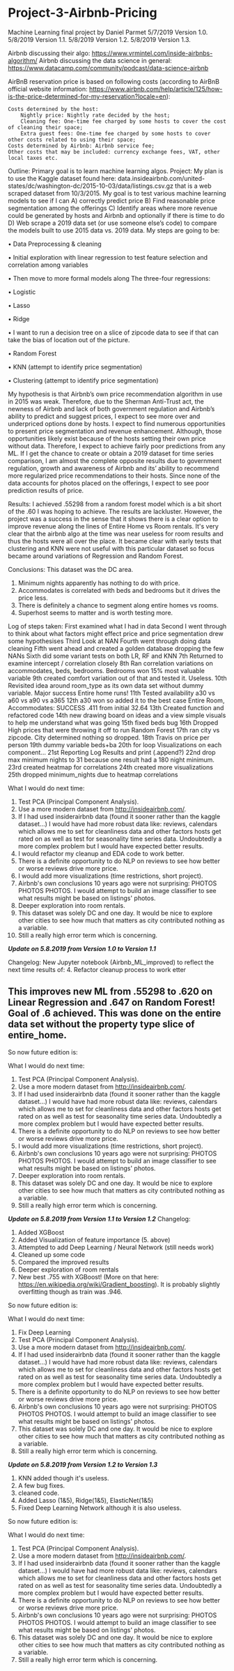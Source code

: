 # Project-3-Airbnb-Pricing
Machine Learning final project by Daniel Parmet 5/7/2019 Version 1.0. 5/8/2019 Version 1.1. 5/8/2019 Version 1.2. 5/8/2019 Version 1.3.

Airbnb discussing their algo: https://www.vrmintel.com/inside-airbnbs-algorithm/
Airbnb discussing the data science in general: https://www.datacamp.com/community/podcast/data-science-airbnb


AirBnB reservation price is based on following costs (according to AirBnB official website information: https://www.airbnb.com/help/article/125/how-is-the-price-determined-for-my-reservation?locale=en):

    Costs determined by the host:
        Nightly price: Nightly rate decided by the host;
        Cleaning fee: One-time fee charged by some hosts to cover the cost of cleaning their space;
        Extra guest fees: One-time fee charged by some hosts to cover other costs related to using their space;
    Costs determined by Airbnb: Airbnb service fee;
    Other costs that may be included: currency exchange fees, VAT, other local taxes etc.



Outline:
Primary goal is to learn machine learning algos.
Project: 
My plan is to use the Kaggle dataset found here: data.insideairbnb.com/united-states/dc/washington-dc/2015-10-03/data/listings.csv.gz that is a web scraped dataset from 10/3/2015.
My goal is to test various machine learning models to see if I can A) correctly predict price B) Find reasonable price segmentation among the offerings C) Identify areas where more revenue could be generated by hosts and Airbnb and optionally if there is time to do D) Web scrape a 2019 data set (or use someone else’s code) to compare the models built to use 2015 data vs. 2019 data.
My steps are going to be:

•	Data Preprocessing & cleaning

•	Initial exploration with linear regression to test feature selection and correlation among variables

•	Then move to more formal models along
The three-four regressions:

•	Logistic

•	Lasso

•	Ridge

•	I want to run a decision tree on a slice of zipcode data to see if that can take the bias of location out of the picture.

•	Random Forest

•	KNN (attempt to identify price segmentation)

•	Clustering (attempt to identify price segmentation)

My hypothesis is that Airbnb’s own price recommendation algorithm in use in 2015 was weak. Therefore, due to the Sherman Anti-Trust act, the newness of Airbnb and lack of both government regulation and Airbnb’s ability to predict and suggest prices, I expect to see more over and underpriced options done by hosts. I expect to find numerous opportunities to present price segmentation and revenue enhancement. Although, those opportunities likely exist because of the hosts setting their own price without data. Therefore, I expect to achieve fairly poor predictions from any ML. If I get the chance to create or obtain a 2019 dataset for time series comparison, I am almost the complete opposite results due to government regulation, growth and awareness of Airbnb and its’ ability to recommend more regularized price recommendations to their hosts.
Since none of the data accounts for photos placed on the offerings, I expect to see poor prediction results of price.

Results:
I achieved .55298 from a random forest model which is a bit short of the .60 I was hoping to achieve. The results are lackluster.
However, the project was a success in the sense that it shows there is a clear option to improve revenue along the lines of Entire Home vs Room rentals.
It's very clear that the airbnb algo at the time was near useless for room results and thus the hosts were all over the place.
It became clear with early tests that clustering and KNN were not useful with this particular dataset so focus became around variations of Regression and Random Forest.

Conclusions:
This dataset was the DC area. 
1) Minimum nights apparently has nothing to do with price.
2) Accommodates is correlated with beds and bedrooms but it drives the price less.
3) There is definitely a chance to segment along entire homes vs rooms.
4) Superhost seems to matter and is worth testing more.


Log of steps taken:
First examined what I had in data
Second I went through to think about what factors might effect price and price segmentation drew some hypothesises
Third Look at NAN
Fourth went through doing data cleaning
Fifth went ahead and created a golden database dropping the few NANs
Sixth did some variant tests on both LR, RF and KNN
7th Returned to examine intercept / correlation closely
8th Ran correlation variations on accommodates, beds, bedrooms. Bedrooms won 15% most valuable variable
9th created comfort variation out of that and tested it. Useless.
10th Revisited idea around room_type as its own data set without dummy variable. Major success Entire home runs!
11th Tested availability a30 vs a60 vs a90 vs a365
12th a30 won so added it to the best case Entire Room, Accommodates: SUCCESS .411 from initial 32.64
13th Created function and refactored code
14th new drawing board on ideas and a view simple visuals to help me understand what was going
15th fixed beds bug
16th Dropped High prices that were throwing it off to run Random Forest
17th ran city vs zipcode. City determined nothing so dropped.
18th Travis on price per person
19th dummy variable beds+ba
20th for loop Visualizations on each component...
21st Reporting Log Results and print (.append?)
22nd drop max minimum nights to 31 because one result had a 180 night minimum.
23rd created heatmap for correlations
24th created more visualizations
25th dropped minimum_nights due to heatmap correlations

What I would do next time:
1. Test PCA (Principal Component Analysis).
2. Use a more modern dataset from http://insideairbnb.com/.
3. If I had used insiderairbnb data (found it sooner rather than the kaggle dataset...) I would have had more robust data like: reviews, calendars which allows me to set for cleanliness data and other factors hosts get rated on as well as test for seasonality time series data. Undoubtedly a more complex problem but I would have expected better results.
4. I would refactor my cleanup and EDA code to work better.
5. There is a definite opportunity to do NLP on reviews to see how better or worse reviews drive more price.
6. I would add more visualizations (time restrictions, short project).
7. Airbnb's own conclusions 10 years ago were not surprising: PHOTOS PHOTOS PHOTOS. I would attempt to build an image classifier to see what results might be based on listings' photos.
8. Deeper exploration into room rentals. 
9. This dataset was solely DC and one day. It would be nice to explore other cities to see how much that matters as city contributed nothing as a variable.
10. Still a really high error term which is concerning.




***Update on 5.8.2019 from Version 1.0 to Version 1.1***


Changelog:
New Jupyter notebook (Airbnb_ML_improved) to reflect the next time results of:
4. Refactor cleanup process to work etter

This improves new ML from .55298 to .620 on Linear Regression and .647 on Random Forest! Goal of .6 achieved. This was done on the entire data set without the property type slice of entire_home.
------

So now future edition is:

What I would do next time:
1. Test PCA (Principal Component Analysis).
2. Use a more modern dataset from http://insideairbnb.com/.
3. If I had used insiderairbnb data (found it sooner rather than the kaggle dataset...) I would have had more robust data like: reviews, calendars which allows me to set for cleanliness data and other factors hosts get rated on as well as test for seasonality time series data. Undoubtedly a more complex problem but I would have expected better results.
4. There is a definite opportunity to do NLP on reviews to see how better or worse reviews drive more price.
5. I would add more visualizations (time restrictions, short project).
6. Airbnb's own conclusions 10 years ago were not surprising: PHOTOS PHOTOS PHOTOS. I would attempt to build an image classifier to see what results might be based on listings' photos.
7. Deeper exploration into room rentals. 
8. This dataset was solely DC and one day. It would be nice to explore other cities to see how much that matters as city contributed nothing as a variable.
9. Still a really high error term which is concerning.


***Update on 5.8.2019 from Version 1.1 to Version 1.2***
Changelog:
1. Added XGBoost
2. Added Visualization of feature importance (5. above)
3. Attempted to add Deep Learning / Neural Network (still needs work)
4. Cleaned up some code
5. Compared the improved results
6. Deeper exploration of room rentals
7. New best .755 with XGBoost! (More on that here: https://en.wikipedia.org/wiki/Gradient_boosting). It is probably slightly overfitting though as train was .946.

So now future edition is:

What I would do next time:
1. Fix Deep Learning
2. Test PCA (Principal Component Analysis).
3. Use a more modern dataset from http://insideairbnb.com/.
4. If I had used insiderairbnb data (found it sooner rather than the kaggle dataset...) I would have had more robust data like: reviews, calendars which allows me to set for cleanliness data and other factors hosts get rated on as well as test for seasonality time series data. Undoubtedly a more complex problem but I would have expected better results.
5. There is a definite opportunity to do NLP on reviews to see how better or worse reviews drive more price.
6. Airbnb's own conclusions 10 years ago were not surprising: PHOTOS PHOTOS PHOTOS. I would attempt to build an image classifier to see what results might be based on listings' photos.
7. This dataset was solely DC and one day. It would be nice to explore other cities to see how much that matters as city contributed nothing as a variable.
8. Still a really high error term which is concerning.

***Update on 5.8.2019 from Version 1.2 to Version 1.3***
1. KNN added though it's useless.
2. A few bug fixes.
3. cleaned code.
4. Added Lasso (1&5), Ridge(1&5), ElasticNet(1&5)
5. Fixed Deep Learning Network although it is also useless.

So now future edition is:

What I would do next time:
1. Test PCA (Principal Component Analysis).
2. Use a more modern dataset from http://insideairbnb.com/.
3. If I had used insiderairbnb data (found it sooner rather than the kaggle dataset...) I would have had more robust data like: reviews, calendars which allows me to set for cleanliness data and other factors hosts get rated on as well as test for seasonality time series data. Undoubtedly a more complex problem but I would have expected better results.
4. There is a definite opportunity to do NLP on reviews to see how better or worse reviews drive more price.
5. Airbnb's own conclusions 10 years ago were not surprising: PHOTOS PHOTOS PHOTOS. I would attempt to build an image classifier to see what results might be based on listings' photos.
6. This dataset was solely DC and one day. It would be nice to explore other cities to see how much that matters as city contributed nothing as a variable.
7. Still a really high error term which is concerning.